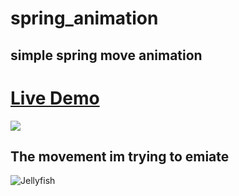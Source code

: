 # spring_animation
simple spring move animation
-----
# [Live Demo](https://wisehackermonkey.github.io/spring_animation/index.html)

![](https://i.imgur.com/gLJSL4l.png)
##  The movement im trying to emiate
![Jellyfish](https://i.imgur.com/GSkQLIT.gif)
